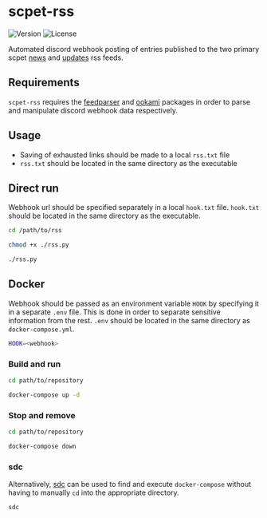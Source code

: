 # scpet-rss
![Version](https://img.shields.io/badge/version-v1.2-blue)
![License](https://img.shields.io/badge/license-GPLv3-orange)

Automated discord webhook posting of entries published to the two primary scpet [news](https://vss.scpet.si/vss/rss.php?sec=news) and [updates](https://vss.scpet.si/vss/rss.php?sec=obvestila) rss feeds.

## Requirements
`scpet-rss` requires the [feedparser](https://github.com/kurtmckee/feedparser) and [ookami](https://github.com/tainn/ookami) packages in order to parse and manipulate discord webhook data respectively.

## Usage
- Saving of exhausted links should be made to a local `rss.txt` file
- `rss.txt` should be located in the same directory as the executable

## Direct run
Webhook url should be specified separately in a local `hook.txt` file. `hook.txt` should be located in the same directory as the executable.

```sh
cd /path/to/rss

chmod +x ./rss.py

./rss.py
```

## Docker
Webhook should be passed as an environment variable `HOOK` by specifying it in a separate `.env` file. This is done in order to separate sensitive information from the rest. `.env` should be located in the same directory as `docker-compose.yml`.

```sh
HOOK=<webhook>
```

### Build and run
```sh
cd path/to/repository

docker-compose up -d
```

### Stop and remove
```sh
cd path/to/repository

docker-compose down
```

### sdc
Alternatively, [sdc](https://github.com/tainn/sdc) can be used to find and execute `docker-compose` without having to manually `cd` into the appropriate directory.

```sh
sdc
```

